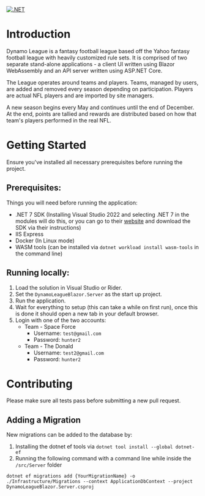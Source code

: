[![.NET](https://github.com/benjaminsampica/DynamoLeagueBlazor/actions/workflows/dotnet.yml/badge.svg)](https://github.com/benjaminsampica/DynamoLeagueBlazor/actions/workflows/dotnet.yml)

# Introduction

Dynamo League is a fantasy football league based off the Yahoo fantasy football league with heavily customized rule sets.
It is comprised of two separate stand-alone applications - a client UI written using Blazor WebAssembly and an API server written using ASP.NET Core.

The League operates around teams and players. Teams, managed by users, are added and removed every season depending on participation. Players are actual NFL players and are imported by site managers.

A new season begins every May and continues until the end of December. At the end, points are tallied and rewards are distributed based on how that team's players performed in the real NFL.

# Getting Started

Ensure you've installed all necessary prerequisites before running the project.

## Prerequisites:
Things you will need before running the application:
- .NET 7 SDK (Installing Visual Studio 2022 and selecting .NET 7 in the modules will do this, or you can go to their [website](https://dotnet.microsoft.com/en-us/download/dotnet) and download the SDK via their instructions)
- IIS Express
- Docker (In Linux mode)
- WASM tools (can be installed via `dotnet workload install wasm-tools` in the command line)

## Running locally:
1) Load the solution in Visual Studio or Rider.
2) Set the `DynamoLeagueBlazor.Server` as the start up project.
3) Run the application.
4) Wait for everything to setup (this can take a while on first run), once this is done it should open a new tab in your default browser.
5) Login with one of the two accounts:
   - Team - Space Force 
     - Username: `test@gmail.com` 
     - Password: `hunter2`
   - Team - The Donald
     - Username: `test2@gmail.com` 
     - Password: `hunter2`

# Contributing

Please make sure all tests pass before submitting a new pull request.

## Adding a Migration

New migrations can be added to the database by:

1. Installing the dotnet ef tools via `dotnet tool install --global dotnet-ef`
2. Running the following command with a command line while inside the `/src/Server` folder

 `dotnet ef migrations add {YourMigrationName} -o ./Infrastructure/Migrations --context ApplicationDbContext --project DynamoLeagueBlazor.Server.csproj`
